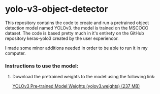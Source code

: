 # yolo-v3-object-detector

This repository contains the code to create and run a pretrained object
detection model named YOLOv3. the model is trained on the MSCOCO dataset.
The code is based pretty much in it's entirety on the GitHub repository
keras-yolo3 created by the user experiencor.

I made some minor additions needed in order to be able to run it in my computer.




### Instructions to use the model:

1. Download the pretrained weights to the model using the following link:

   <a href="https://pjreddie.com/media/files/yolov3.weights">YOLOv3
   Pre-trained Model Weights (yolov3.weights) (237 MB)</a>
